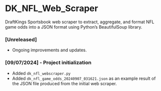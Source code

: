 # DK_NFL_Web_Scraper
DraftKings Sportsbook web scraper to extract, aggregate, and format NFL game odds into a JSON format using Python’s BeautifulSoup library.

### [Unreleased]
- Ongoing improvements and updates.

### [09/07/2024] - Project initialization
- Added `dk_nfl_webscraper.py`
- Added `dk_nfl_game_odds_20240907_031621.json` as an example result of the JSON file produced from the initial web scraper.
